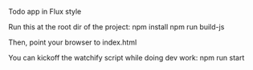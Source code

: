 Todo app in Flux style

Run this at the root dir of the project:
npm install
npm run build-js

Then, point your browser to index.html

You can kickoff the watchify script while doing dev work:
npm run start
